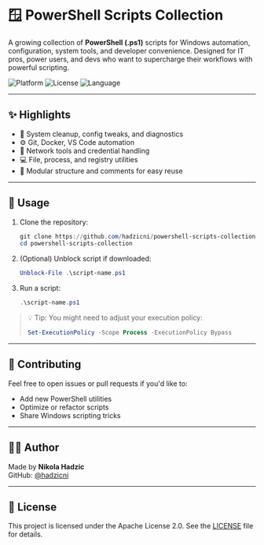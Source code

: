 # 🪟 PowerShell Scripts Collection

A growing collection of **PowerShell (.ps1)** scripts for Windows automation, configuration, system tools, and developer convenience. Designed for IT pros, power users, and devs who want to supercharge their workflows with powerful scripting.

![Platform](https://img.shields.io/badge/platform-Windows-lightgrey)
![License](https://img.shields.io/badge/license-Apache--2.0-blue)
![Language](https://img.shields.io/badge/language-PowerShell-blue)

---

## ✨ Highlights

- 🔁 System cleanup, config tweaks, and diagnostics
- ⚙️ Git, Docker, VS Code automation
- 🔐 Network tools and credential handling
- 💻 File, process, and registry utilities
- 📂 Modular structure and comments for easy reuse

---

## 🚀 Usage

1. Clone the repository:

   ```powershell
   git clone https://github.com/hadzicni/powershell-scripts-collection.git
   cd powershell-scripts-collection
   ```

2. (Optional) Unblock script if downloaded:

   ```powershell
   Unblock-File .\script-name.ps1
   ```

3. Run a script:

   ```powershell
   .\script-name.ps1
   ```

> 💡 Tip: You might need to adjust your execution policy:
>
> ```powershell
> Set-ExecutionPolicy -Scope Process -ExecutionPolicy Bypass
> ```

---

## 🤝 Contributing

Feel free to open issues or pull requests if you'd like to:

- Add new PowerShell utilities
- Optimize or refactor scripts
- Share Windows scripting tricks

---

## 👨‍💻 Author

Made by **Nikola Hadzic**  
GitHub: [@hadzicni](https://github.com/hadzicni)

---

## 📄 License

This project is licensed under the Apache License 2.0. See the [LICENSE](./LICENSE) file for details.

